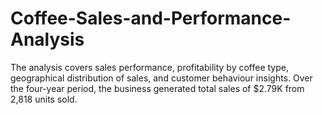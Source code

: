 # Coffee-Sales-and-Performance-Analysis
The analysis covers sales performance, profitability by coffee type, geographical distribution of sales, and customer behaviour insights. Over the four-year period, the business generated total sales of $2.79K from 2,818 units sold.
